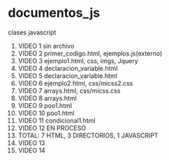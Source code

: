 # documentos_js
clases javascript
<ol>
<li>VIDEO 1 sin archivo</li>

<li>VIDEO 2 primer_codigo.html, ejemplos.js(externo)</li>

<li>VIDEO 3 ejemplo1.html, css, imgs, Jquery</li>

<li>VIDEO 4 declaracion_variable.html</li>

<li>VIDEO 5 declaracion_variable.html</li>

<li>VIDEO 6 ejemplo2.html, css/micss2.css</li>

<li>VIDEO 7 arrays.html, css/micss.css</li>

<li>VIDEO 8 arrays.html</li>

<li>VIDEO 9 poo1.html</li>

<li>VIDEO 10 poo1.html</li>

<li>VIDEO 11 condicional1.html</li>

<li>VIDEO 12 EN PROCESO</li>

<li>TOTAL: 7 HTML, 3 DIRECTORIOS, 1 JAVASCRIPT</li>

<li>VIDEO 13</li>
<li>VIDEO 14</li>
<ol>
